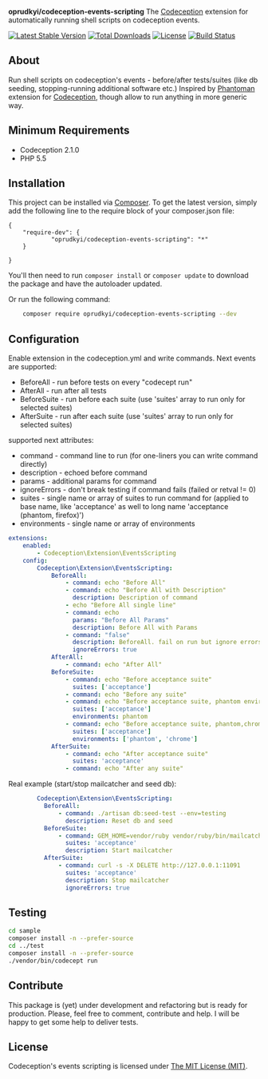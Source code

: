 **oprudkyi/codeception-events-scripting** The [Codeception](http://codeception.com/) extension 
for automatically running shell scripts on codeception events.

[![Latest Stable Version](https://poser.pugx.org/oprudkyi/codeception-events-scripting/v/stable)](https://packagist.org/packages/oprudkyi/codeception-events-scripting) 
[![Total Downloads](https://poser.pugx.org/oprudkyi/codeception-events-scripting/downloads)](https://packagist.org/packages/oprudkyi/codeception-events-scripting) 
[![License](https://poser.pugx.org/oprudkyi/codeception-events-scripting/license)](https://packagist.org/packages/oprudkyi/codeception-events-scripting)
[![Build Status](https://travis-ci.org/oprudkyi/codeception-events-scripting.svg?branch=master)](https://travis-ci.org/oprudkyi/codeception-events-scripting)

## About

Run shell scripts on codeception's events - before/after tests/suites (like db seeding, stopping-running additional software etc.)
Inspired by [Phantoman](https://github.com/site5/phantoman) extension for [Codeception](http://codeception.com/), though allow to run anything in more generic way. 

## Minimum Requirements

- Codeception 2.1.0
- PHP 5.5

## Installation

This project can be installed via [Composer](http://getcomposer.org).
To get the latest version, simply add the following line to
the require block of your composer.json file:

    {
        "require-dev": {
                "oprudkyi/codeception-events-scripting": "*"
        }

    }

You'll then need to run `composer install` or `composer update` to download the
package and have the autoloader updated.

Or run the following command:

```sh
    composer require oprudkyi/codeception-events-scripting --dev
```


## Configuration

Enable extension in the codeception.yml and write commands. 
Next events are supported:
- BeforeAll - run before tests on every "codecept run"
- AfterAll - run after all tests
- BeforeSuite - run before each suite (use 'suites' array to run only for selected suites)
- AfterSuite - run after each suite (use 'suites' array to run only for selected suites)

supported next attributes:
- command - command line to run (for one-liners you can write command directly)
- description - echoed before command
- params - additional params for command
- ignoreErrors - don't break testing if command fails (failed or retval != 0) 
- suites - single name or array of suites to run command for (applied to base name, like 'acceptance' as well to long name 'acceptance (phantom, firefox)')
- environments - single name or array of environments 


```yml
extensions:
    enabled:
        - Codeception\Extension\EventsScripting
    config:
        Codeception\Extension\EventsScripting:
            BeforeAll:
                - command: echo "Before All"
                - command: echo "Before All with Description"
                  description: Description of command
                - echo "Before All single line"
                - command: echo 
                  params: "Before All Params"
                  description: Before All with Params
                - command: "false"
                  description: BeforeAll. fail on run but ignore errors
                  ignoreErrors: true
            AfterAll:
                - command: echo "After All"
            BeforeSuite:
                - command: echo "Before acceptance suite"
                  suites: ['acceptance']
                - command: echo "Before any suite"
                - command: echo "Before acceptance suite, phantom environment"
                  suites: ['acceptance']
                  environments: phantom
                - command: echo "Before acceptance suite, phantom,chrome environments"
                  suites: ['acceptance']
                  environments: ['phantom', 'chrome']
            AfterSuite:
                - command: echo "After acceptance suite"
                  suites: 'acceptance'
                - command: echo "After any suite"

```

Real example (start/stop mailcatcher and seed db):
```yml
        Codeception\Extension\EventsScripting:
          BeforeAll:
              - command: ./artisan db:seed-test --env=testing
                description: Reset db and seed
          BeforeSuite:
              - command: GEM_HOME=vendor/ruby vendor/ruby/bin/mailcatcher --ip 127.0.0.1 --smtp-port 11031 --http-port 11091
                suites: 'acceptance' 
                description: Start mailcatcher
          AfterSuite:
              - command: curl -s -X DELETE http://127.0.0.1:11091
                suites: 'acceptance' 
                description: Stop mailcatcher
                ignoreErrors: true

```

## Testing

```sh
cd sample
composer install -n --prefer-source
cd ../test
composer install -n --prefer-source
./vendor/bin/codecept run
```

## Contribute

This package is (yet) under development and refactoring but is ready for
production. Please, feel free to comment, contribute and help. I will be happy
to get some help to deliver tests.

## License

Codeception's events scripting is licensed under [The MIT License (MIT)](LICENSE).
